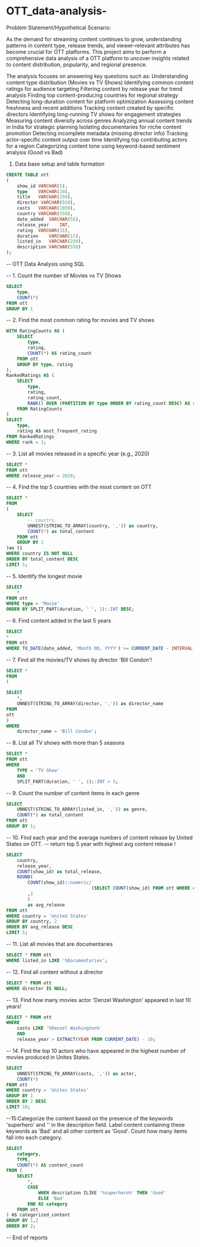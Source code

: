 # OTT_data-analysis-
Problem Statement/Hypothetical Scenario:

As the demand for streaming content continues to grow, understanding patterns in content type, release trends, and viewer-relevant attributes has become crucial for OTT platforms. This project aims to perform a comprehensive data analysis of a OTT platform to uncover insights related to content distribution, popularity, and regional presence.

The analysis focuses on answering key questions such as:
Understanding content type distribution (Movies vs TV Shows)
Identifying common content ratings for audience targeting
Filtering content by release year for trend analysis
Finding top content-producing countries for regional strategy
Detecting long-duration content for platform optimization
Assessing content freshness and recent additions
Tracking content created by specific directors
Identifying long-running TV shows for engagement strategies
Measuring content diversity across genres
Analyzing annual content trends in India for strategic planning
Isolating documentaries for niche content promotion
Detecting incomplete metadata (missing director info)
Tracking actor-specific content output over time
Identifying top contributing actors for a region 
Categorizing content tone using keyword-based sentiment analysis (Good vs Bad)

1. Data base setup and table formation
```sql
CREATE TABLE ott
(
	show_id	VARCHAR(5),
	type    VARCHAR(10),
	title	VARCHAR(250),
	director VARCHAR(550),
	casts	VARCHAR(1050),
	country	VARCHAR(550),
	date_added	VARCHAR(55),
	release_year	INT,
	rating	VARCHAR(15),
	duration	VARCHAR(15),
	listed_in	VARCHAR(250),
	description VARCHAR(550)
);
```
-- OTT Data Analysis using SQL

-- 1. Count the number of Movies vs TV Shows

```sql
SELECT 
	type,
	COUNT(*)
FROM ott
GROUP BY 1
```
-- 2. Find the most common rating for movies and TV shows

```sql
WITH RatingCounts AS (
    SELECT 
        type,
        rating,
        COUNT(*) AS rating_count
    FROM ott
    GROUP BY type, rating
),
RankedRatings AS (
    SELECT 
        type,
        rating,
        rating_count,
        RANK() OVER (PARTITION BY type ORDER BY rating_count DESC) AS rank
    FROM RatingCounts
)
SELECT 
    type,
    rating AS most_frequent_rating
FROM RankedRatings
WHERE rank = 1;
```

-- 3. List all movies released in a specific year (e.g., 2020)

```sql
SELECT * 
FROM ott
WHERE release_year = 2020;
```

-- 4. Find the top 5 countries with the most content on OTT


```sql
SELECT * 
FROM
(
	SELECT 
		-- country,
		UNNEST(STRING_TO_ARRAY(country, ',')) as country,
		COUNT(*) as total_content
	FROM ott
	GROUP BY 1
)as t1
WHERE country IS NOT NULL
ORDER BY total_content DESC
LIMIT 5;
```

-- 5. Identify the longest movie

```sql
SELECT 
	*
FROM ott
WHERE type = 'Movie'
ORDER BY SPLIT_PART(duration, ' ', 1)::INT DESC;
```

-- 6. Find content added in the last 5 years

```sql
SELECT
*
FROM ott
WHERE TO_DATE(date_added, 'Month DD, YYYY') >= CURRENT_DATE - INTERVAL '5 years';
```

-- 7. Find all the movies/TV shows by director 'Bill Condon'!

```sql
SELECT *
FROM
(

SELECT 
	*,
	UNNEST(STRING_TO_ARRAY(director, ',')) as director_name
FROM 
ott
)
WHERE 
	director_name = 'Bill Condon';
```


-- 8. List all TV shows with more than 5 seasons


```sql
SELECT *
FROM ott
WHERE 
	TYPE = 'TV Show'
	AND
	SPLIT_PART(duration, ' ', 1)::INT > 5;
```

-- 9. Count the number of content items in each genre


```sql
SELECT 
	UNNEST(STRING_TO_ARRAY(listed_in, ',')) as genre,
	COUNT(*) as total_content
FROM ott
GROUP BY 1;
```

-- 10. Find each year and the average numbers of content release by United States on OTT. 
-- return top 5 year with highest avg content release !


```sql
SELECT 
	country,
	release_year,
	COUNT(show_id) as total_release,
	ROUND(
		COUNT(show_id)::numeric/
								(SELECT COUNT(show_id) FROM ott WHERE country = 'United States')::numeric * 100 
		,2
		)
		as avg_release
FROM ott
WHERE country = 'United States' 
GROUP BY country, 2
ORDER BY avg_release DESC 
LIMIT 5;
```

-- 11. List all movies that are documentaries


```sql
SELECT * FROM ott
WHERE listed_in LIKE '%Documentaries';
```


-- 12. Find all content without a director

```sql
SELECT * FROM ott
WHERE director IS NULL;
```

-- 13. Find how many movies actor 'Denzel Washington' appeared in last 10 years!


```sql
SELECT * FROM ott
WHERE 
	casts LIKE '%Denzel Washington%'
	AND 
	release_year > EXTRACT(YEAR FROM CURRENT_DATE) - 10;
```

-- 14. Find the top 10 actors who have appeared in the highest number of movies produced in Unites States.


```sql
SELECT 
	UNNEST(STRING_TO_ARRAY(casts, ',')) as actor,
	COUNT(*)
FROM ott
WHERE country = 'Unites States'
GROUP BY 1
ORDER BY 2 DESC
LIMIT 10;
```

--15:Categorize the content based on the presence of the keywords 'superhero' and '' in the description field. Label content containing these keywords as 'Bad' and all other content as 'Good'. Count how many items fall into each category.


```sql
SELECT 
    category,
	TYPE,
    COUNT(*) AS content_count
FROM (
    SELECT 
		*,
        CASE 
            WHEN description ILIKE '%superhero%' THEN 'Good'
            ELSE 'Bad'
        END AS category
    FROM ott
) AS categorized_content
GROUP BY 1,2
ORDER BY 2;
```
-- End of reports

